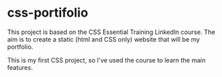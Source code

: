 # css-portifolio

<p>This project is based on the CSS Essential Training LinkedIn course.
The aim is to create a static (html and CSS only) website that will be my portfolio. </p>
<p>This is my first CSS project, so I've used the course to learn the main features. </p>
